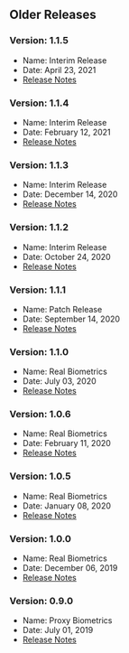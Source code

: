 ## Older Releases

### Version: 1.1.5
- Name: Interim Release
- Date: April 23, 2021
- [Release Notes](Release-Notes-1.1.5.md)

### Version: 1.1.4
- Name: Interim Release
- Date: February 12, 2021
- [Release Notes](Release-Notes-1.1.4.md)

### Version: 1.1.3
- Name: Interim Release
- Date: December 14, 2020
- [Release Notes](Release-Notes-1.1.3.md)

### Version: 1.1.2
- Name: Interim Release
- Date: October 24, 2020
- [Release Notes](Release-Notes-1.1.2.md)

### Version: 1.1.1
- Name: Patch Release
- Date: September 14, 2020
- [Release Notes](Release-Notes-1.1.1.md)

### Version: 1.1.0
- Name: Real Biometrics
- Date: July 03, 2020
- [Release Notes](Release-Notes-1.1.0.md)

### Version: 1.0.6
- Name: Real Biometrics
- Date: February 11, 2020
- [Release Notes](Release-Notes-1.0.6.md)

### Version: 1.0.5
- Name: Real Biometrics
- Date: January 08, 2020
- [Release Notes](Release-Notes-1.0.5.md)

### Version: 1.0.0
- Name: Real Biometrics
- Date: December 06, 2019
- [Release Notes](Release-Notes-1.0.0.md)

### Version: 0.9.0
- Name: Proxy Biometrics
- Date: July 01, 2019
- [Release Notes](Release-Notes-0.9.0.md)
